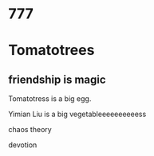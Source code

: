 # 777

# Tomatotrees

## friendship is magic

Tomatotress is a big egg.

Yimian Liu is a big vegetableeeeeeeeeess

chaos theory

devotion
